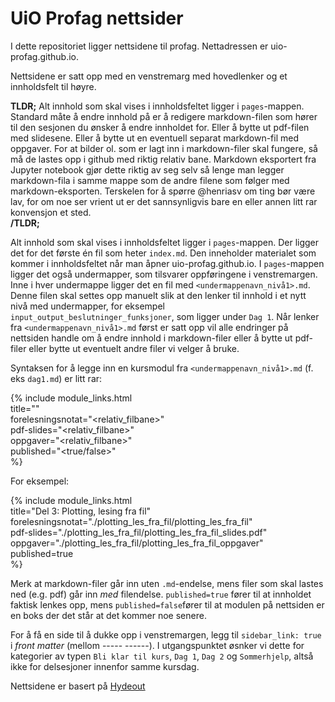 # UiO Profag nettsider

I dette repositoriet ligger nettsidene til profag. Nettadressen er uio-profag.github.io.

Nettsidene er satt opp med en venstremarg med hovedlenker og et innholdsfelt til høyre. 

**TLDR;** Alt innhold som skal vises i innholdsfeltet ligger i `pages`-mappen. Standard måte å endre innhold på er å redigere markdown-filen som hører til den sesjonen du ønsker å endre innholdet for. Eller å bytte ut pdf-filen med slidesene. Eller å bytte ut en eventuell separat markdown-fil med oppgaver. For at bilder ol. som er lagt inn i markdown-filer skal fungere, så må de lastes opp i github med riktig relativ bane. Markdown eksportert fra Jupyter notebook gjør dette riktig av seg selv så lenge man legger markdown-fila i samme mappe som de andre filene som følger med markdown-eksporten. Terskelen for å spørre @henriasv om ting bør være lav, for om noe ser vrient ut er det sannsynligvis bare en eller annen litt rar konvensjon et sted.  
**/TLDR;**

Alt innhold som skal vises i innholdsfeltet ligger i `pages`-mappen. Der ligger det for det første én fil som heter `index.md`. Den inneholder materialet som kommer i innholdsfeltet når man åpner uio-profag.github.io. I `pages`-mappen ligger det også undermapper, som tilsvarer oppføringene i venstremargen. Inne i hver undermappe ligger det en fil med `<undermappenavn_nivå1>.md`. Denne filen skal settes opp manuelt slik at den lenker til innhold i et nytt nivå med undermapper, for eksempel `input_output_beslutninger_funksjoner`, som ligger under `Dag 1`. Når lenker fra `<undermappenavn_nivå1>.md` først er satt opp vil alle endringer på nettsiden handle om å endre innhold i markdown-filer eller å bytte ut pdf-filer eller bytte ut eventuelt andre filer vi velger å bruke. 

Syntaksen for å legge inn en kursmodul fra `<undermappenavn_nivå1>.md` (f. eks `dag1.md`) er litt rar:

{% include module_links.html  
title="<modulnavn>"  
forelesningsnotat="<relativ_filbane>"  
pdf-slides="<relativ_filbane>"  
oppgaver="<relativ_filbane>"  
published="<true/false>"  
%}
  
For eksempel:

{% include module_links.html  
title="Del 3: Plotting, lesing fra fil"  
forelesningsnotat="./plotting_les_fra_fil/plotting_les_fra_fil"  
pdf-slides="./plotting_les_fra_fil/plotting_les_fra_fil_slides.pdf"  
oppgaver="./plotting_les_fra_fil/plotting_les_fra_fil_oppgaver"  
published=true  
%}

Merk at markdown-filer går inn uten `.md`-endelse, mens filer som skal lastes ned (e.g. pdf) går inn *med* filendelse. `published=true` fører til at innholdet faktisk lenkes opp, mens `published=false`fører til at modulen på nettsiden er en boks der det står at det kommer noe senere. 

For å få en side til å dukke opp i venstremargen, legg til `sidebar_link: true` i *front matter* (mellom -----   ------). I utgangspunktet øsnker vi dette for kategorier av typen `Bli klar til kurs`, `Dag 1`, `Dag 2` og `Sommerhjelp`, altså ikke for delsesjoner innenfor samme kursdag. 


Nettsidene er basert på [Hydeout](https://github.com/fongandrew/hydeout)

